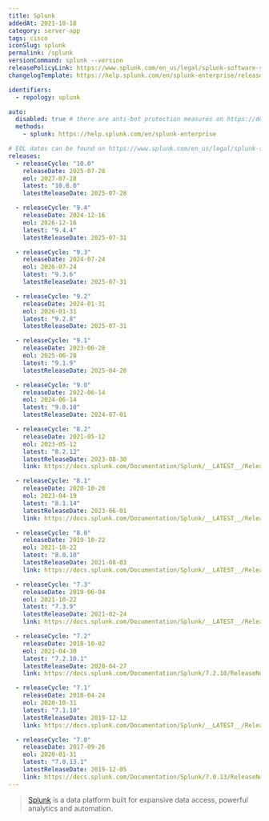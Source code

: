 ```yaml
---
title: Splunk
addedAt: 2021-10-18
category: server-app
tags: cisco
iconSlug: splunk
permalink: /splunk
versionCommand: splunk --version
releasePolicyLink: https://www.splunk.com/en_us/legal/splunk-software-support-policy.html
changelogTemplate: https://help.splunk.com/en/splunk-enterprise/release-notes-and-updates/release-notes/__RELEASE_CYCLE__/

identifiers:
  - repology: splunk

auto:
  disabled: true # there are anti-bot protection measures on https://docs.splunk.com
  methods:
    - splunk: https://help.splunk.com/en/splunk-enterprise

# EOL dates can be found on https://www.splunk.com/en_us/legal/splunk-software-support-policy.html.
releases:
  - releaseCycle: "10.0"
    releaseDate: 2025-07-28
    eol: 2027-07-28
    latest: "10.0.0"
    latestReleaseDate: 2025-07-28

  - releaseCycle: "9.4"
    releaseDate: 2024-12-16
    eol: 2026-12-16
    latest: "9.4.4"
    latestReleaseDate: 2025-07-31

  - releaseCycle: "9.3"
    releaseDate: 2024-07-24
    eol: 2026-07-24
    latest: "9.3.6"
    latestReleaseDate: 2025-07-31

  - releaseCycle: "9.2"
    releaseDate: 2024-01-31
    eol: 2026-01-31
    latest: "9.2.8"
    latestReleaseDate: 2025-07-31

  - releaseCycle: "9.1"
    releaseDate: 2023-06-28
    eol: 2025-06-28
    latest: "9.1.9"
    latestReleaseDate: 2025-04-28

  - releaseCycle: "9.0"
    releaseDate: 2022-06-14
    eol: 2024-06-14
    latest: "9.0.10"
    latestReleaseDate: 2024-07-01

  - releaseCycle: "8.2"
    releaseDate: 2021-05-12
    eol: 2023-05-12
    latest: "8.2.12"
    latestReleaseDate: 2023-08-30
    link: https://docs.splunk.com/Documentation/Splunk/__LATEST__/ReleaseNotes/MeetSplunk

  - releaseCycle: "8.1"
    releaseDate: 2020-10-20
    eol: 2023-04-19
    latest: "8.1.14"
    latestReleaseDate: 2023-06-01
    link: https://docs.splunk.com/Documentation/Splunk/__LATEST__/ReleaseNotes/MeetSplunk

  - releaseCycle: "8.0"
    releaseDate: 2019-10-22
    eol: 2021-10-22
    latest: "8.0.10"
    latestReleaseDate: 2021-08-03
    link: https://docs.splunk.com/Documentation/Splunk/__LATEST__/ReleaseNotes/MeetSplunk

  - releaseCycle: "7.3"
    releaseDate: 2019-06-04
    eol: 2021-10-22
    latest: "7.3.9"
    latestReleaseDate: 2021-02-24
    link: https://docs.splunk.com/Documentation/Splunk/__LATEST__/ReleaseNotes/MeetSplunk

  - releaseCycle: "7.2"
    releaseDate: 2018-10-02
    eol: 2021-04-30
    latest: "7.2.10.1"
    latestReleaseDate: 2020-04-27
    link: https://docs.splunk.com/Documentation/Splunk/7.2.10/ReleaseNotes/MeetSplunk

  - releaseCycle: "7.1"
    releaseDate: 2018-04-24
    eol: 2020-10-31
    latest: "7.1.10"
    latestReleaseDate: 2019-12-12
    link: https://docs.splunk.com/Documentation/Splunk/__LATEST__/ReleaseNotes/MeetSplunk

  - releaseCycle: "7.0"
    releaseDate: 2017-09-26
    eol: 2020-01-31
    latest: "7.0.13.1"
    latestReleaseDate: 2019-12-05
    link: https://docs.splunk.com/Documentation/Splunk/7.0.13/ReleaseNotes/MeetSplunk
---
```


> [Splunk](https://www.splunk.com/) is a data platform built for expansive data access, powerful
> analytics and automation.
